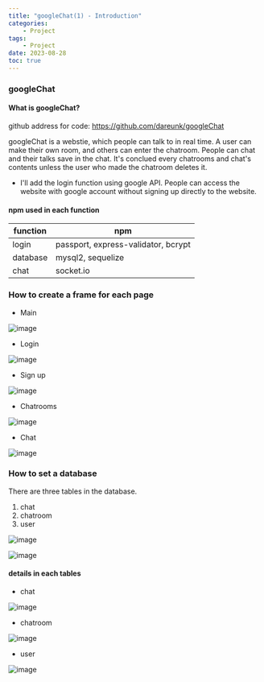 ```yaml
---
title: "googleChat(1) - Introduction" 
categories:
    - Project
tags:
    - Project
date: 2023-08-28
toc: true
---
```


### googleChat


#### What is googleChat?

github address for code: <https://github.com/dareunk/googleChat>

googleChat is a webstie, which people can talk to in real time. A user can make their own room, and others can enter the chatroom. People can chat and their talks save in the chat. It's conclued every chatrooms and chat's contents unless the user who made the chatroom deletes it.

- I'll add the login function using google API. People can access the website with google account without signing up directly to the website. 


#### npm used in each function

| function | npm |
|----------|---------------|
| login | passport, express-validator, bcrypt |
| database | mysql2, sequelize |
| chat | socket.io |


### How to create a frame for each page 


* Main 

![image](https://github.com/dareunk/dareunk.github.io/assets/83913407/ec780125-7067-4885-b205-0fc89d0287ce)

* Login 

![image](https://github.com/dareunk/dareunk.github.io/assets/83913407/d53775e6-bb6f-479f-be1a-fcf346670fb6)


* Sign up

![image](https://github.com/dareunk/dareunk.github.io/assets/83913407/93e5446c-5ff5-43f2-ad9a-6be5117ffcbe)


* Chatrooms

![image](https://github.com/dareunk/dareunk.github.io/assets/83913407/4c86d396-9015-4f3a-9db2-3a10ad057b37)


* Chat 

![image](https://github.com/dareunk/dareunk.github.io/assets/83913407/3e19bd3c-930f-4bb0-8157-70b7e7bc0f66)


### How to set a database

There are three tables in the database.

1. chat 
2. chatroom
3. user 

![image](https://github.com/dareunk/dareunk.github.io/assets/83913407/f9a1e274-83d6-46fa-b919-ec0e27f79672)

![image](https://github.com/dareunk/dareunk.github.io/assets/83913407/e35dd749-a10c-4625-8cf9-dcf1c4076b20)


#### details in each tables 

* chat 

![image](https://github.com/dareunk/dareunk.github.io/assets/83913407/6ca28198-5a79-4a1b-8817-b1229616373c)

* chatroom

![image](https://github.com/dareunk/dareunk.github.io/assets/83913407/3a72ee5d-d84e-490a-8e95-5d7acfa31027)

* user

![image](https://github.com/dareunk/dareunk.github.io/assets/83913407/eae6473b-d23b-418c-a0de-93bb70e209cb)

